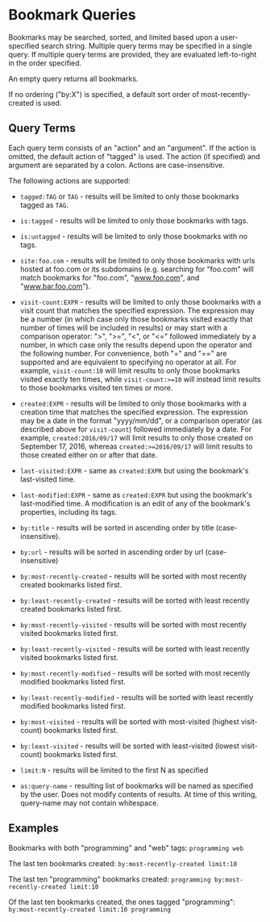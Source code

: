 Bookmark Queries
================

Bookmarks may be searched, sorted, and limited based upon a user-specified
search string.  Multiple query terms may be specified in a single query.
If multiple query terms are provided, they are evaluated left-to-right
in the order specified.

An empty query returns all bookmarks.

If no ordering ("by:X") is specified, a default sort order of
most-recently-created is used.

Query Terms
-----------
Each query term consists of an "action" and an "argument".  If the action
is omitted, the default action of "tagged" is used.  The action (if 
specified) and argument are separated by a colon.  Actions are 
case-insensitive.

The following actions are supported:

  * `tagged:TAG` or `TAG` - results will be limited to only those
     bookmarks tagged as `TAG`.
  
  * `is:tagged` - results will be limited to only those bookmarks with
    tags.
  
  * `is:untagged` - results will be limited to only those bookmarks with
     no tags.
     
  * `site:foo.com` - results will be limited to only those bookmarks with
    urls hosted at foo.com or its subdomains (e.g. searching for "foo.com"
    will match bookmarks for "foo.com", "www.foo.com", and "www.bar.foo.com").
    
  * `visit-count:EXPR` - results will be limited to only those bookmarks
    with a visit count that matches the specified expression.  The expression
    may be a number (in which case only those bookmarks visited exactly
    that number of times will be included in results) or may start with
    a comparison operator: ">", ">=", "<", or "<=" followed immediately
    by a number, in which case only the results depend upon the operator
    and the following number.  For convenience, both "=" and "==" are
    supported and are equivalent to specifying no operator at all.  For
    example, `visit-count:10` will limit results to only those bookmarks
    visited exactly ten times, while `visit-count:>=10` will instead
    limit results to those bookmarks visited ten times or more.
    
  * `created:EXPR` - results will be limited to only those bookmarks with
    a creation time that matches the specified expression.  The expression
    may be a date in the format "yyyy/mm/dd", or a comparison operator
    (as described above for `visit-count`) followed immediately by a date.
    For example, `created:2016/09/17` will limit results to only those
    created on September 17, 2016, whereas `created:>=2016/09/17` will
    limit results to those created either on or after that date.
    
  * `last-visited:EXPR` - same as `created:EXPR` but using the bookmark's
    last-visited time.
    
  * `last-modified:EXPR` - same as `created:EXPR` but using the bookmark's
    last-modified time.  A modification is an edit of any of the bookmark's
    properties, including its tags.

  * `by:title` - results will be sorted in ascending order by title
    (case-insensitive).
    
  * `by:url` - results will be sorted in ascending order by url (case-
    insensitive)
    
  * `by:most-recently-created` - results will be sorted with most recently
    created bookmarks listed first.
    
  * `by:least-recently-created` - results will be sorted with least recently
    created bookmarks listed first.
    
  * `by:most-recently-visited` - results will be sorted with most recently
    visited bookmarks listed first.
    
  * `by:least-recently-visited` - results will be sorted with least recently
    visited bookmarks listed first.

  * `by:most-recently-modified` - results will be sorted with most recently
    modified bookmarks listed first.
    
  * `by:least-recently-modified` - results will be sorted with least recently
    modified bookmarks listed first.
    
  * `by:most-visited` - results will be sorted with most-visited (highest
    visit-count) bookmarks listed first.
    
  * `by:least-visited` - results will be sorted with least-visited (lowest
    visit-count) bookmarks listed first.
    
  * `limit:N` - results will be limited to the first N as specified
  
  * `as:query-name` - resulting list of bookmarks will be named as
    specified by the user.  Does not modify contents of results.  At
    time of this writing, query-name may not contain whitespace.
    
    
Examples
--------

Bookmarks with both "programming" and "web" tags:  `programming web`

The last ten bookmarks created: `by:most-recently-created limit:10`

The last ten "programming" bookmarks created: `programming by:most-recently-created limit:10`

Of the last ten bookmarks created, the ones tagged "programming": `by:most-recently-created limit:10 programming`
    
